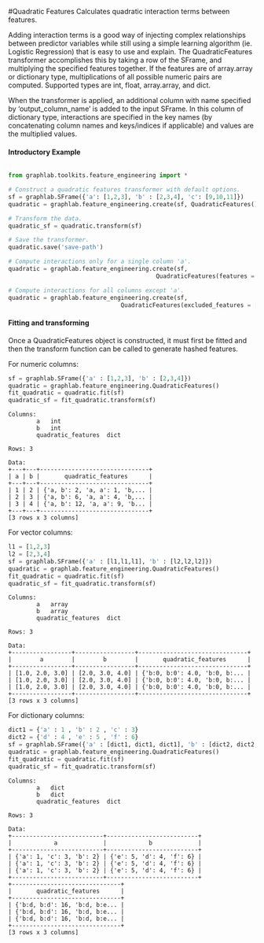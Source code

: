 #Quadratic Features
Calculates quadratic interaction terms between features.

Adding interaction terms is a good way of injecting complex relationships 
between predictor variables while still using a simple learning algorithm 
(ie. Logistic Regression) that is easy to use and explain. The QuadraticFeatures 
transformer accomplishes this by taking a row of the SFrame, and multiplying 
the specified features together. If the features are of array.array or 
dictionary type, multiplications of all possible numeric pairs are computed. 
Supported types are int, float, array.array, and dict.

When the transformer is applied, an additional column with name specified by 
‘output_column_name’ is added to the input SFrame. In this column of dictionary 
type, interactions are specified in the key names (by concatenating column 
names and keys/indices if applicable) and values are the multiplied values.

#### Introductory Example

```python

from graphlab.toolkits.feature_engineering import *

# Construct a quadratic features transformer with default options.
sf = graphlab.SFrame({'a': [1,2,3], 'b' : [2,3,4], 'c': [9,10,11]})
quadratic = graphlab.feature_engineering.create(sf, QuadraticFeatures())

# Transform the data.
quadratic_sf = quadratic.transform(sf)

# Save the transformer.
quadratic.save('save-path')

# Compute interactions only for a single column 'a'.
quadratic = graphlab.feature_engineering.create(sf,
                                          QuadraticFeatures(features = ['a']))

# Compute interactions for all columns except 'a'.
quadratic = graphlab.feature_engineering.create(sf,
                                QuadraticFeatures(excluded_features = ['a']))
```

#### Fitting and transforming 

Once a QuadraticFeatures object is constructed, it must first be fitted and then 
the transform function can be called to generate hashed features. 

For numeric columns:

```python
sf = graphlab.SFrame({'a' : [1,2,3], 'b' : [2,3,4]})
quadratic = graphlab.feature_engineering.QuadraticFeatures()
fit_quadratic = quadratic.fit(sf)
quadratic_sf = fit_quadratic.transform(sf)
```

```no-highlight
Columns:
        a   int
        b   int
        quadratic_features  dict

Rows: 3

Data:
+---+---+-------------------------------+
| a | b |       quadratic_features      |
+---+---+-------------------------------+
| 1 | 2 | {'a, b': 2, 'a, a': 1, 'b,... |
| 2 | 3 | {'a, b': 6, 'a, a': 4, 'b,... |
| 3 | 4 | {'a, b': 12, 'a, a': 9, 'b... |
+---+---+-------------------------------+
[3 rows x 3 columns]
```

For vector columns:

```python
l1 = [1,2,3]
l2 = [2,3,4]
sf = graphlab.SFrame({'a' : [l1,l1,l1], 'b' : [l2,l2,l2]})
quadratic = graphlab.feature_engineering.QuadraticFeatures()
fit_quadratic = quadratic.fit(sf)
quadratic_sf = fit_quadratic.transform(sf)
```

```no-highlight
Columns:
        a   array
        b   array
        quadratic_features  dict

Rows: 3

Data:
+-----------------+-----------------+-------------------------------+
|        a        |        b        |       quadratic_features      |
+-----------------+-----------------+-------------------------------+
| [1.0, 2.0, 3.0] | [2.0, 3.0, 4.0] | {'b:0, b:0': 4.0, 'b:0, b:... |
| [1.0, 2.0, 3.0] | [2.0, 3.0, 4.0] | {'b:0, b:0': 4.0, 'b:0, b:... |
| [1.0, 2.0, 3.0] | [2.0, 3.0, 4.0] | {'b:0, b:0': 4.0, 'b:0, b:... |
+-----------------+-----------------+-------------------------------+
[3 rows x 3 columns]
```

For dictionary columns:

```python
dict1 = {'a' : 1 , 'b' : 2 , 'c' : 3}
dict2 = {'d' : 4 , 'e' : 5 , 'f' : 6}
sf = graphlab.SFrame({'a' : [dict1, dict1, dict1], 'b' : [dict2, dict2, dict2]})
quadratic = graphlab.feature_engineering.QuadraticFeatures()
fit_quadratic = quadratic.fit(sf)
quadratic_sf = fit_quadratic.transform(sf)
```

```no-highlight
Columns:
        a   dict
        b   dict
        quadratic_features  dict

Rows: 3

Data:
+--------------------------+--------------------------+
|            a             |            b             |
+--------------------------+--------------------------+
| {'a': 1, 'c': 3, 'b': 2} | {'e': 5, 'd': 4, 'f': 6} |
| {'a': 1, 'c': 3, 'b': 2} | {'e': 5, 'd': 4, 'f': 6} |
| {'a': 1, 'c': 3, 'b': 2} | {'e': 5, 'd': 4, 'f': 6} |
+--------------------------+--------------------------+
+-------------------------------+
|       quadratic_features      |
+-------------------------------+
| {'b:d, b:d': 16, 'b:d, b:e... |
| {'b:d, b:d': 16, 'b:d, b:e... |
| {'b:d, b:d': 16, 'b:d, b:e... |
+-------------------------------+
[3 rows x 3 columns]
```
